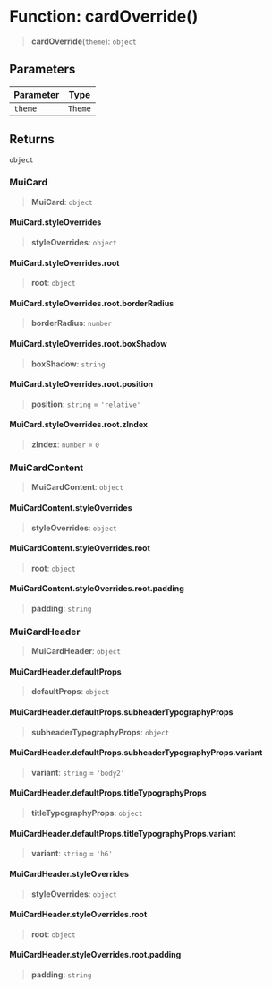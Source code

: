 # Function: cardOverride()

> **cardOverride**(`theme`): `object`

## Parameters

| Parameter | Type |
| ------ | ------ |
| `theme` | `Theme` |

## Returns

`object`

### MuiCard

> **MuiCard**: `object`

#### MuiCard.styleOverrides

> **styleOverrides**: `object`

#### MuiCard.styleOverrides.root

> **root**: `object`

#### MuiCard.styleOverrides.root.borderRadius

> **borderRadius**: `number`

#### MuiCard.styleOverrides.root.boxShadow

> **boxShadow**: `string`

#### MuiCard.styleOverrides.root.position

> **position**: `string` = `'relative'`

#### MuiCard.styleOverrides.root.zIndex

> **zIndex**: `number` = `0`

### MuiCardContent

> **MuiCardContent**: `object`

#### MuiCardContent.styleOverrides

> **styleOverrides**: `object`

#### MuiCardContent.styleOverrides.root

> **root**: `object`

#### MuiCardContent.styleOverrides.root.padding

> **padding**: `string`

### MuiCardHeader

> **MuiCardHeader**: `object`

#### MuiCardHeader.defaultProps

> **defaultProps**: `object`

#### MuiCardHeader.defaultProps.subheaderTypographyProps

> **subheaderTypographyProps**: `object`

#### MuiCardHeader.defaultProps.subheaderTypographyProps.variant

> **variant**: `string` = `'body2'`

#### MuiCardHeader.defaultProps.titleTypographyProps

> **titleTypographyProps**: `object`

#### MuiCardHeader.defaultProps.titleTypographyProps.variant

> **variant**: `string` = `'h6'`

#### MuiCardHeader.styleOverrides

> **styleOverrides**: `object`

#### MuiCardHeader.styleOverrides.root

> **root**: `object`

#### MuiCardHeader.styleOverrides.root.padding

> **padding**: `string`
